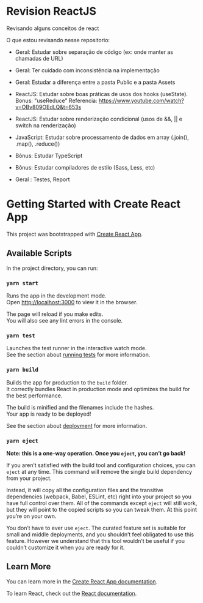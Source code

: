 # Revision ReactJS

Revisando alguns conceitos de react

O que estou revisando nesse repositorio:

- Geral: Estudar sobre separação de código (ex: onde manter as chamadas de URL)

- Geral: Ter cuidado com inconsistência na implementação

- Geral: Estudar a diferença entre a pasta Public e a pasta Assets

- ReactJS: Estudar sobre boas práticas de usos dos hooks (useState). Bonus: "useReduce"
    Referencia: https://www.youtube.com/watch?v=OBv809OEdLQ&t=653s

- ReactJS: Estudar sobre renderização condicional (usos de &&, || e switch na renderização)

- JavaScript: Estudar sobre processamento de dados em array (.join(), .map(), .reduce())

- Bônus: Estudar TypeScript

- Bônus: Estudar compiladores de estilo (Sass, Less, etc)

- Geral : Testes, Report

# Getting Started with Create React App

This project was bootstrapped with [Create React App](https://github.com/facebook/create-react-app).

## Available Scripts

In the project directory, you can run:

### `yarn start`

Runs the app in the development mode.\
Open [http://localhost:3000](http://localhost:3000) to view it in the browser.

The page will reload if you make edits.\
You will also see any lint errors in the console.

### `yarn test`

Launches the test runner in the interactive watch mode.\
See the section about [running tests](https://facebook.github.io/create-react-app/docs/running-tests) for more information.

### `yarn build`

Builds the app for production to the `build` folder.\
It correctly bundles React in production mode and optimizes the build for the best performance.

The build is minified and the filenames include the hashes.\
Your app is ready to be deployed!

See the section about [deployment](https://facebook.github.io/create-react-app/docs/deployment) for more information.

### `yarn eject`

**Note: this is a one-way operation. Once you `eject`, you can’t go back!**

If you aren’t satisfied with the build tool and configuration choices, you can `eject` at any time. This command will remove the single build dependency from your project.

Instead, it will copy all the configuration files and the transitive dependencies (webpack, Babel, ESLint, etc) right into your project so you have full control over them. All of the commands except `eject` will still work, but they will point to the copied scripts so you can tweak them. At this point you’re on your own.

You don’t have to ever use `eject`. The curated feature set is suitable for small and middle deployments, and you shouldn’t feel obligated to use this feature. However we understand that this tool wouldn’t be useful if you couldn’t customize it when you are ready for it.

## Learn More

You can learn more in the [Create React App documentation](https://facebook.github.io/create-react-app/docs/getting-started).

To learn React, check out the [React documentation](https://reactjs.org/).
